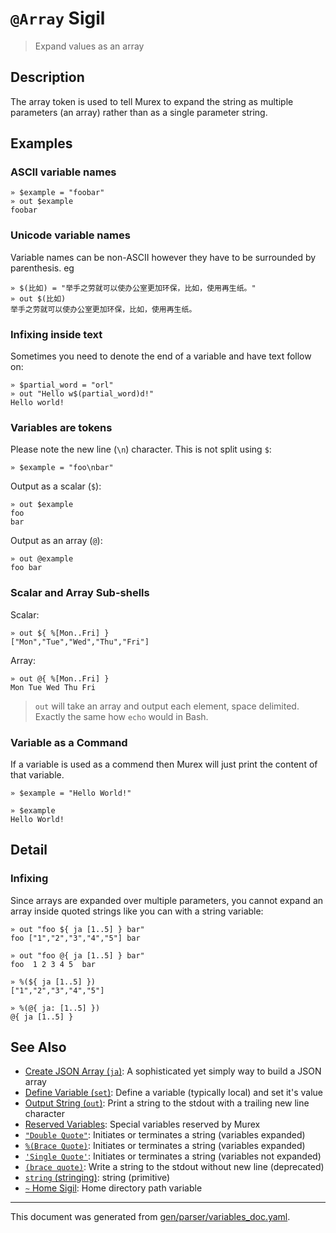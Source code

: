 # `@Array` Sigil

> Expand values as an array

## Description

The array token is used to tell Murex to expand the string as multiple
parameters (an array) rather than as a single parameter string.



## Examples

### ASCII variable names

```
» $example = "foobar"
» out $example
foobar
```

### Unicode variable names

Variable names can be non-ASCII however they have to be surrounded by
parenthesis. eg

```
» $(比如) = "举手之劳就可以使办公室更加环保，比如，使用再生纸。"
» out $(比如)
举手之劳就可以使办公室更加环保，比如，使用再生纸。
```

### Infixing inside text

Sometimes you need to denote the end of a variable and have text follow on:

```
» $partial_word = "orl"
» out "Hello w$(partial_word)d!"
Hello world!
```

### Variables are tokens

Please note the new line (`\n`) character. This is not split using `$`:

```
» $example = "foo\nbar"
```

Output as a scalar (`$`):

```
» out $example
foo
bar
```

Output as an array (`@`):

```
» out @example
foo bar
```

### Scalar and Array Sub-shells

Scalar:

```
» out ${ %[Mon..Fri] }
["Mon","Tue","Wed","Thu","Fri"]
```

Array:

```
» out @{ %[Mon..Fri] }
Mon Tue Wed Thu Fri
```

> `out` will take an array and output each element, space delimited. Exactly
> the same how `echo` would in Bash.

### Variable as a Command

If a variable is used as a commend then Murex will just print the content of
that variable.

```
» $example = "Hello World!"

» $example
Hello World!
```

## Detail

### Infixing
Since arrays are expanded over multiple parameters, you cannot expand an array
inside quoted strings like you can with a string variable:

```
» out "foo ${ ja [1..5] } bar"
foo ["1","2","3","4","5"] bar

» out "foo @{ ja [1..5] } bar"
foo  1 2 3 4 5  bar

» %(${ ja [1..5] })
["1","2","3","4","5"]   

» %(@{ ja: [1..5] })
@{ ja [1..5] } 
```

## See Also

* [Create JSON Array (`ja`)](../commands/ja.md):
  A sophisticated yet simply way to build a JSON array
* [Define Variable (`set`)](../commands/set.md):
  Define a variable (typically local) and set it's value
* [Output String (`out`)](../commands/out.md):
  Print a string to the stdout with a trailing new line character
* [Reserved Variables](../user-guide/reserved-vars.md):
  Special variables reserved by Murex
* [`"Double Quote"`](../parser/double-quote.md):
  Initiates or terminates a string (variables expanded)
* [`%(Brace Quote)`](../parser/brace-quote.md):
  Initiates or terminates a string (variables expanded)
* [`'Single Quote'`](../parser/single-quote.md):
  Initiates or terminates a string (variables not expanded)
* [`(brace quote)`](../parser/brace-quote-func.md):
  Write a string to the stdout without new line (deprecated)
* [`string` (stringing)](../types/str.md):
  string (primitive)
* [`~` Home Sigil](../parser/tilde.md):
  Home directory path variable

<hr/>

This document was generated from [gen/parser/variables_doc.yaml](https://github.com/lmorg/murex/blob/master/gen/parser/variables_doc.yaml).